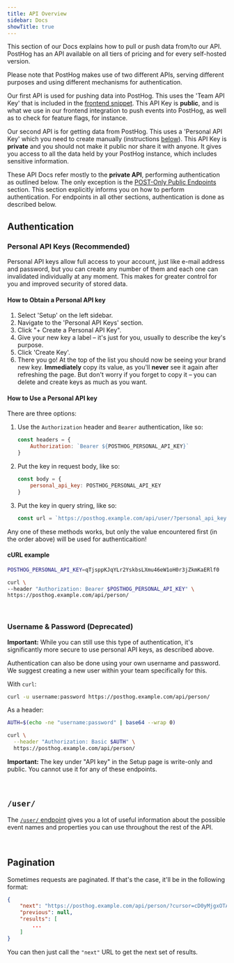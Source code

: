 ```yaml
---
title: API Overview
sidebar: Docs
showTitle: true
---
```


This section of our Docs explains how to pull or push data from/to our API. PostHog has an API available on all tiers of pricing and for every self-hosted version.

Please note that PostHog makes use of two different APIs, serving different purposes and using different mechanisms for authentication. 

Our first API is used for pushing data into PostHog. This uses the 'Team API Key' that is included in the [frontend snippet](/docs/integration/js-integration). This API Key is **public**, and is what we use in our frontend integration to push events into PostHog, as well as to check for feature flags, for instance. 

Our second API is for getting data from PostHog. This uses a 'Personal API Key' which you need to create manually (instructions [below](#authentication)). This API Key is **private** and you should not make it public nor share it with anyone. It gives you access to all the data held by your PostHog instance, which includes sensitive information.

These API Docs refer mostly to the **private API**, performing authentication as outlined below. The only exception is the [POST-Only Public Endpoints](/docs/api/post-only-endpoints) section. This section explicitly informs you on how to perform authentication. For endpoints in all other sections, authentication is done as described below.

## Authentication

### Personal API Keys (Recommended)

Personal API keys allow full access to your account, just like e-mail address and password, but you can create any number of them and each one can invalidated individually at any moment. This makes for greater control for you and improved security of stored data.

#### How to Obtain a Personal API key

1. Select 'Setup' on the left sidebar.
2. Navigate to the 'Personal API Keys' section.
3. Click "+ Create a Personal API Key".
4. Give your new key a label – it's just for you, usually to describe the key's purpose.
5. Click 'Create Key'.
6. There you go! At the top of the list you should now be seeing your brand new key. **Immediately** copy its value, as you'll **never** see it again after refreshing the page. But don't worry if you forget to copy it – you can delete and create keys as much as you want.

#### How to Use a Personal API key

There are three options:

1. Use the `Authorization` header and `Bearer` authentication, like so:
    ```JavaScript
    const headers = {
        Authorization: `Bearer ${POSTHOG_PERSONAL_API_KEY}`
    }
    ```
2. Put the key in request body, like so:
    ```JavaScript
    const body = {
        personal_api_key: POSTHOG_PERSONAL_API_KEY
    }
    ```
3. Put the key in query string, like so:
    ```JavaScript
    const url = `https://posthog.example.com/api/user/?personal_api_key=${POSTHOG_PERSONAL_API_KEY}`
    ```

Any one of these methods works, but only the value encountered first (in the order above) will be used for authenticaition!

#### cURL example
```bash
POSTHOG_PERSONAL_API_KEY=qTjsppKJqYLr2YskbsLXmu46eW1oH0r3jZkmKaERlf0

curl \
--header "Authorization: Bearer $POSTHOG_PERSONAL_API_KEY" \
https://posthog.example.com/api/person/
```

<br />

### Username & Password (Deprecated)

**Important:** While you can still use this type of authentication, it's significantly more secure to use personal API keys, as described above.

Authentication can also be done using your own username and password. We suggest creating a new user within your team specifically for this.

With `curl`:
```bash
curl -u username:password https://posthog.example.com/api/person/
```

As a header:
```bash
AUTH=$(echo -ne "username:password" | base64 --wrap 0)

curl \
  --header "Authorization: Basic $AUTH" \
  https://posthog.example.com/api/person/
```

**Important:** The key under "API key" in the Setup page is write-only and public. You cannot use it for any of these endpoints.

<br />

## `/user/`

The [`/user/` endpoint](./user) gives you a lot of useful information about the possible event names and properties you can use throughout the rest of the API. 

<br>

## Pagination

Sometimes requests are paginated. If that's the case, it'll be in the following format:

```json
{
    "next": "https://posthog.example.com/api/person/?cursor=cD0yMjgxOTA2",
    "previous": null,
    "results": [
        ...
    ]
}
```

You can then just call the `"next"` URL to get the next set of results.